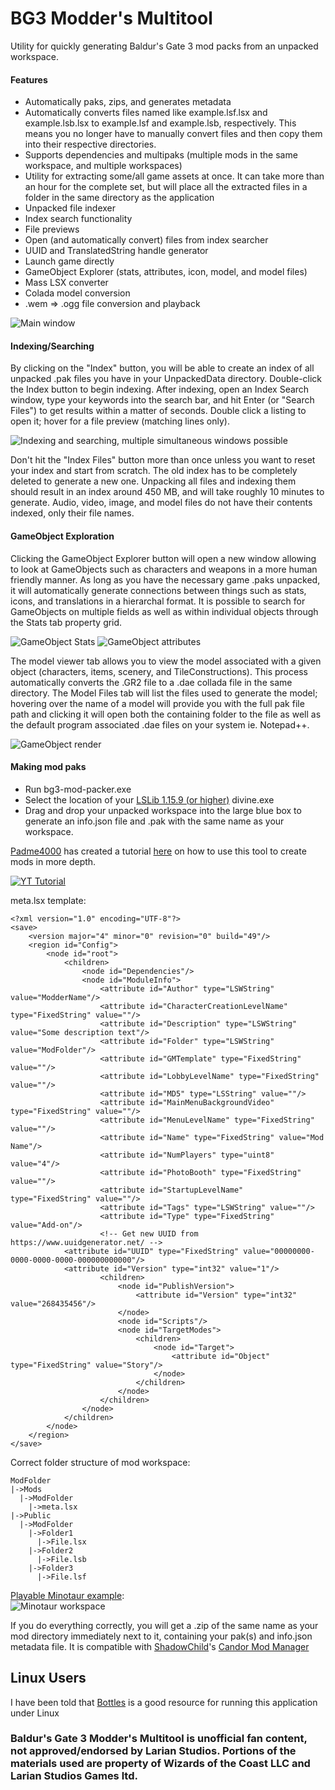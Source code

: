 # BG3 Modder's Multitool
Utility for quickly generating Baldur's Gate 3 mod packs from an unpacked workspace.

#### Features
- Automatically paks, zips, and generates metadata  
- Automatically converts files named like example.lsf.lsx and example.lsb.lsx to example.lsf and example.lsb, respectively. This means you no longer have to manually convert files and then copy them into their respective directories.  
- Supports dependencies and multipaks (multiple mods in the same workspace, and multiple workspaces)  
- Utility for extracting some/all game assets at once. It can take more than an hour for the complete set, but will place all the extracted files in a folder in the same directory as the application  
- Unpacked file indexer  
- Index search functionality  
- File previews  
- Open (and automatically convert) files from index searcher  
- UUID and TranslatedString handle generator  
- Launch game directly  
- GameObject Explorer (stats, attributes, icon, model, and model files)  
- Mass LSX converter  
- Colada model conversion  
- .wem => .ogg file conversion and playback

![Main window](https://i.imgur.com/ZkNE25B.png)

#### Indexing/Searching
By clicking on the "Index" button, you will be able to create an index of all unpacked .pak files you have in your UnpackedData directory. Double-click the Index button to begin indexing. After indexing, open an Index Search window, type your keywords into the search bar, and hit Enter (or "Search Files") to get results within a matter of seconds. Double click a listing to open it; hover for a file preview (matching lines only).

![Indexing and searching, multiple simultaneous windows possible](https://i.imgur.com/fTID9zq.png)

Don't hit the "Index Files" button more than once unless you want to reset your index and start from scratch. The old index has to be completely deleted to generate a new one. Unpacking all files and indexing them should result in an index around 450 MB, and will take roughly 10 minutes to generate. Audio, video, image, and model files do not have their contents indexed, only their file names.

#### GameObject Exploration
Clicking the GameObject Explorer button will open a new window allowing to look at GameObjects such as characters and weapons in a more human friendly manner. As long as you have the necessary game .paks unpacked, it will automatically generate connections between things such as stats, icons, and translations in a hierarchal format. It is possible to search for GameObjects on multiple fields as well as within individual objects through the Stats tab property grid.

![GameObject Stats](https://i.imgur.com/3LvsDtE.png)
![GameObject attributes](https://i.imgur.com/T49A0Ox.png)

The model viewer tab allows you to view the model associated with a given object (characters, items, scenery, and TileConstructions). This process automatically converts the .GR2 file to a .dae collada file in the same directory. The Model Files tab will list the files used to generate the model; hovering over the name of a model will provide you with the full pak file path and clicking it will open both the containing folder to the file as well as the default program associated .dae files on your system ie. Notepad++.

![GameObject render](https://i.imgur.com/fJOHBVE.png)

#### Making mod paks
- Run bg3-mod-packer.exe  
- Select the location of your [LSLib 1.15.9 (or higher)](https://github.com/Norbyte/lslib) divine.exe  
- Drag and drop your unpacked workspace into the large blue box to generate an info.json file and .pak with the same name as your workspace.

[Padme4000](https://github.com/Padme4000) has created a tutorial [here](https://www.youtube.com/watch?v=frgJdEibMNA) on how to use this tool to create mods in more depth.

[![YT Tutorial](https://img.youtube.com/vi/frgJdEibMNA/0.jpg)](https://www.youtube.com/watch?v=frgJdEibMNA)



meta.lsx template:
```
<?xml version="1.0" encoding="UTF-8"?>
<save>
    <version major="4" minor="0" revision="0" build="49"/>
    <region id="Config">
        <node id="root">
            <children>
                <node id="Dependencies"/>
                <node id="ModuleInfo">
                    <attribute id="Author" type="LSWString" value="ModderName"/>
                    <attribute id="CharacterCreationLevelName" type="FixedString" value=""/>
                    <attribute id="Description" type="LSWString" value="Some description text"/>
                    <attribute id="Folder" type="LSWString" value="ModFolder"/>
                    <attribute id="GMTemplate" type="FixedString" value=""/>
                    <attribute id="LobbyLevelName" type="FixedString" value=""/>
                    <attribute id="MD5" type="LSString" value=""/>
                    <attribute id="MainMenuBackgroundVideo" type="FixedString" value=""/>
                    <attribute id="MenuLevelName" type="FixedString" value=""/>
                    <attribute id="Name" type="FixedString" value="Mod Name"/>
                    <attribute id="NumPlayers" type="uint8" value="4"/>
                    <attribute id="PhotoBooth" type="FixedString" value=""/>
                    <attribute id="StartupLevelName" type="FixedString" value=""/>
                    <attribute id="Tags" type="LSWString" value=""/>
                    <attribute id="Type" type="FixedString" value="Add-on"/>
                    <!-- Get new UUID from https://www.uuidgenerator.net/ -->
		    <attribute id="UUID" type="FixedString" value="00000000-0000-0000-0000-000000000000"/>
		    <attribute id="Version" type="int32" value="1"/>
                    <children>
                        <node id="PublishVersion">
                            <attribute id="Version" type="int32" value="268435456"/>
                        </node>
                        <node id="Scripts"/>
                        <node id="TargetModes">
                            <children>
                                <node id="Target">
                                    <attribute id="Object" type="FixedString" value="Story"/>
                                </node>
                            </children>
                        </node>
                    </children>
                </node>
            </children>
        </node>
    </region>
</save>

```

Correct folder structure of mod workspace:

```
ModFolder
|->Mods
  |->ModFolder
    |->meta.lsx
|->Public
  |->ModFolder
    |->Folder1
      |->File.lsx
    |->Folder2
      |->File.lsb
    |->Folder3
      |->File.lsf
```

[Playable Minotaur example](https://github.com/ShinyHobo/PlayableMinotaur):  
![Minotaur workspace](https://i.imgur.com/nz0SIMd.png)

If you do everything correctly, you will get a .zip of the same name as your mod directory immediately next to it, containing your pak(s) and info.json metadata file. It is compatible with [ShadowChild](https://github.com/ShadowChild)'s [Candor Mod Manager](https://github.com/ShadowChild/BaldursGate3/releases)

## Linux Users ##
I have been told that [Bottles](https://github.com/bottlesdevs/Bottles) is a good resource for running this application under Linux

### Baldur's Gate 3 Modder's Multitool is unofficial fan content, not approved/endorsed by Larian Studios. Portions of the materials used are property of Wizards of the Coast LLC and Larian Studios Games ltd.

